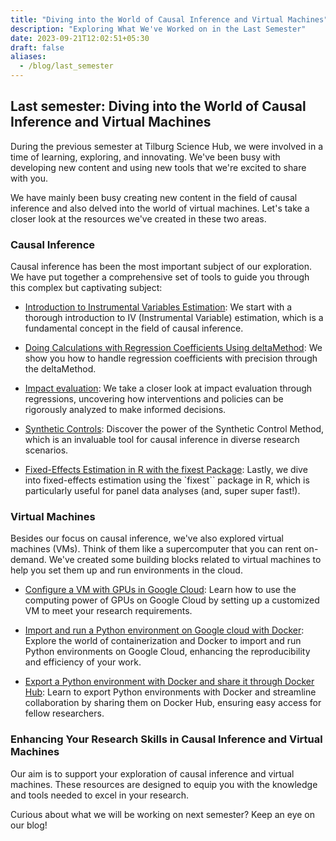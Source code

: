 ```yaml
---
title: "Diving into the World of Causal Inference and Virtual Machines"
description: "Exploring What We've Worked on in the Last Semester"
date: 2023-09-21T12:02:51+05:30
draft: false
aliases:
  - /blog/last_semester
---
```


## **Last semester: Diving into the World of Causal Inference and Virtual Machines**

During the previous semester at Tilburg Science Hub, we were involved in a time of learning, exploring, and innovating. We've been busy with developing new content and using new tools that we're excited to share with you.

We have mainly been busy creating new content in the field of causal inference and also delved into the world of virtual machines. Let's take a closer look at the resources we've created in these two areas.

### **Causal Inference**

Causal inference has been the most important subject of our exploration. We have put together a comprehensive set of tools to guide you through this complex but captivating subject:

- [Introduction to Instrumental Variables Estimation](../topics/Analyze/causal-inference/instrumental-variables/iv.md): We start with a thorough introduction to IV (Instrumental Variable) estimation, which is a fundamental concept in the field of causal inference.

- [Doing Calculations with Regression Coefficients Using deltaMethod](../topics/Analyze/Regression/linear-regression/deltamethod.md): We show you how to handle regression coefficients with precision through the deltaMethod.

- [Impact evaluation](../topics/Analyze/causal-inference/did/impact-evaluation.md): We take a closer look at impact evaluation through regressions, uncovering how interventions and policies can be rigorously analyzed to make informed decisions.

- [Synthetic Controls](../topics/Analyze/causal-inference/synthetic-control/synth-control.md): Discover the power of the Synthetic Control Method, which is an invaluable tool for causal inference in diverse research scenarios.

- [Fixed-Effects Estimation in R with the fixest Package](../topics/Analyze/causal-inference/panel-data/fixest.md): Lastly, we dive into fixed-effects estimation using the `fixest`` package in R, which is particularly useful for panel data analyses (and, super super fast!).

### **Virtual Machines**

Besides our focus on causal inference, we've also explored virtual machines (VMs). Think of them like a supercomputer that you can rent on-demand. We've created some building blocks related to virtual machines to help you set them up and run environments in the cloud.

- [Configure a VM with GPUs in Google Cloud](../topics/Automation/Replicability/cloud-computing/config-VM-GCP.md): Learn how to use the computing power of GPUs on Google Cloud by setting up a customized VM to meet your research requirements.

- [Import and run a Python environment on Google cloud with Docker](../topics/Automation/Replicability/cloud-computing/google_cloud_docker.md): Explore the world of containerization and Docker to import and run Python environments on Google Cloud, enhancing the reproducibility and efficiency of your work.

- [Export a Python environment with Docker and share it through Docker Hub](../topics/Automation/Replicability/Docker/dockerhub.md): Learn to export Python environments with Docker and streamline collaboration by sharing them on Docker Hub, ensuring easy access for fellow researchers.

### **Enhancing Your Research Skills in Causal Inference and Virtual Machines**

Our aim is to support your exploration of causal inference and virtual machines. These resources are designed to equip you with the knowledge and tools needed to excel in your research.

Curious about what we will be working on next semester? Keep an eye on our blog!
